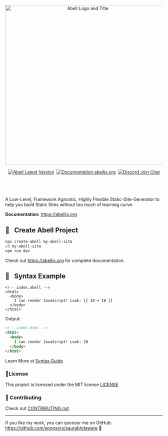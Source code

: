 <p align="center">
<picture>
  <source media="(prefers-color-scheme: dark)" srcset="https://github.com/abelljs/abell/assets/30949385/0452e85b-df57-47a3-891c-33068de5c0e2">
  <source media="(prefers-color-scheme: light)" srcset="https://github.com/abelljs/abell/assets/30949385/e9ea17d6-c248-4ef6-9803-fd058b131b4a">
  <img width="512" alt="Abell Logo and Title" src="https://github.com/abelljs/abell/assets/30949385/e9ea17d6-c248-4ef6-9803-fd058b131b4a">
</picture>
</p>

<p align="center"><a href="https://npmjs.org/package/abell"><img alt="Abell Latest Version" src="https://img.shields.io/github/package-json/v/abelljs/abell/main?filename=packages%2Fabell%2Fpackage.json&style=for-the-badge&labelColor=322&logo=npm&label=abell&color=darkred"></a> &nbsp;<a href="https://abelljs.org/"><img alt="Documentation abelljs.org" src="https://img.shields.io/badge/Documentation-abelljs.org-0a30e0?style=for-the-badge&labelColor=19216D&logo=readthedocs&logoColor=eee"/></a> &nbsp;<a href="https://discord.gg/ndsVpRG"><img alt="Discord Join Chat" src="https://img.shields.io/badge/discord-join%20chat-738ADB?style=for-the-badge&logo=discord&logoColor=738ADB&labelColor=225"/></a></p>

<h1 aria-hidden="true"></h1>

<br/>


A Low-Level, Framework Agnostic, Highly Flexible Static-Site-Generator to help you build Static Sites without too much of learning curve.

**Documentation:** https://abelljs.org 


## 📖 &nbsp; Create Abell Project

```sh
npx create-abell my-abell-site
cd my-abell-site
npm run dev
```

Check out https://abelljs.org for complete documentation.

## 🚀 &nbsp; Syntax Example

```vue
<!-- index.abell -->
<html>
  <body>
    I can render JavaScript! Look: {{ 10 + 10 }}
  </body>
</html>
```

Output:
```html
<!-- index.html -->
<html>
  <body>
    I can render JavaScript! Look: 20
  </body>
</html>
```

Learn More at [Syntax Guide](https://abelljs.org/syntax-guide)

### 📄License
This project is licensed under the MIT license [LICENSE](./LICENSE)

### 🤗 Contributing

Check out [CONTRIBUTING.md](https://github.com/abelljs/abell/tree/main/CONTRIBUTING.md)

---

If you like my work, you can sponsor me on GitHub: https://github.com/sponsors/saurabhdaware 🌻
